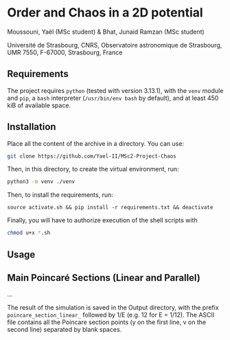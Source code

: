 # Order and Chaos in a 2D potential

Moussouni, Yaël (MSc student) & Bhat, Junaid Ramzan (MSc student)

Université de Strasbourg, CNRS, Observatoire astronomique de Strasbourg, 
UMR 7550, F-67000, Strasbourg, France

## Requirements

The project requires `python` (tested with version 3.13.1), with the `venv` module and `pip`, a `bash` interpreter (`/usr/bin/env bash` by default), and at least 450 kiB of available space.

## Installation

Place all the content of the archive in a directory. You can use:
```bash
git clone https://github.com/Yael-II/MSc2-Project-Chaos
```
Then, in this directory, to create the virtual environment, run:
```bash
python3 -m venv ./venv
```
Then, to install the requirements, run:
```bsah
source activate.sh && pip install -r requirements.txt && deactivate
```
Finally, you will have to authorize execution of the shell scripts with
```bash
chmod u+x *.sh
```

## Usage

##

## Main Poincaré Sections (Linear and Parallel)

...

The result of the simulation is saved in the Output directory, with the prefix `poincare_section_linear_` followed by 1/E (e.g. 12 for E = 1/12). The ASCII file contains all the Poincare section points (y on the first line, v on the second line) separated by blank spaces.
